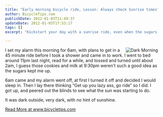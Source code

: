 ```yaml
---
title: "Early morning bicycle ride, Lesson: Always check Sunrise times"
author: BicycleTips.com
publishDate: 2012-01-03T11:49:37
updateDate: 2012-01-03T17:53:17
tags: []
excerpt: "Kickstart your day with a sunrise ride, even when the sugars keep you up and the sun is not out yet. Find motivation on bicycletips.com!"

---
```

<p><img src="https://www.bicycletips.com/portals/18/content/1-3-12-DarkMorning_320.jpg" alt="Dark Morning" style="float: right;" />I set my alarm this morning for 6am, with plans to get in a 45 minute ride before I took a shower and came in to work. I went to bed around 11pm last night, read for a while, and tossed and turned until about 2am, I guess those cookies and milk at 9:30pm weren't such a good idea as the sugars kept me up.</p> <p>6am came and my alarm went off, at first I turned it off and decided I would sleep in. Then I lay there thinking &ldquo;Get up you lazy ass, go ride&rdquo; so I did. I got up, and peered out the blinds to see what the sun was starting to do.</p> <p>It was dark outside, very dark, with no hint of sunshine.</p> <a href="https://www.bicycletips.com/tips/aid/18">Read More at www.bicycletips.com</a>


